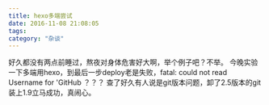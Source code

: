 ```yaml
---
title: hexo多端尝试
date: 2016-11-08 21:08:05
tags:
category: "杂谈"
---
```

好久都没有两点前睡过，熬夜对身体危害好大啊，举个例子吧？不举。
今晚实验一下多端用hexo，到最后一步deploy老是失败，fatal: could not read Username for 'GitHub ？？？ 
查了好久有人说是git版本问题，卸了2.5版本的git装上1.9立马成功，真闹心。